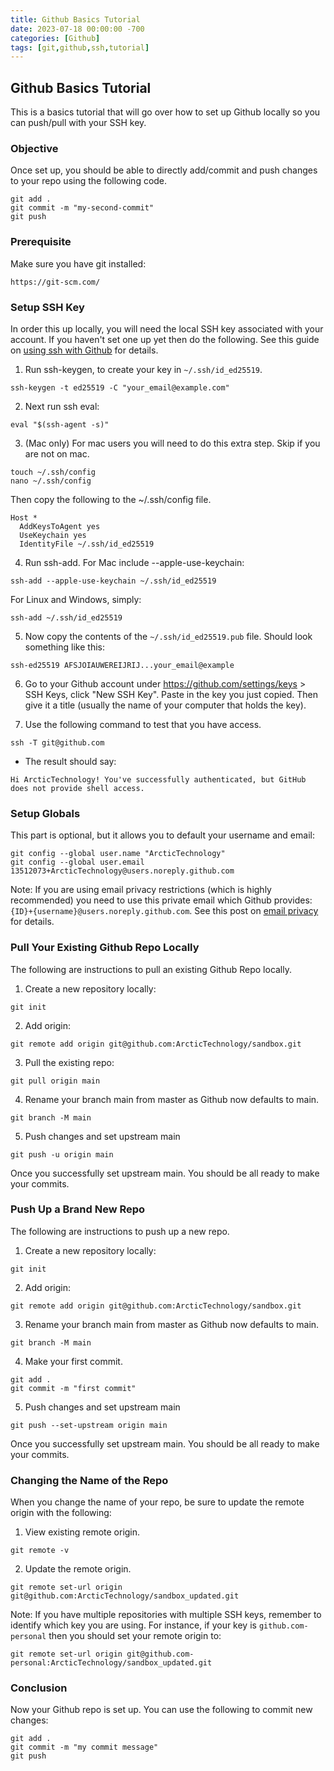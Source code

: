 ```yaml
---
title: Github Basics Tutorial
date: 2023-07-18 00:00:00 -700
categories: [Github]
tags: [git,github,ssh,tutorial]
---
```


## Github Basics Tutorial
This is a basics tutorial that will go over how to set up Github locally so you can push/pull with your SSH key.

### Objective
Once set up, you should be able to directly add/commit and push changes to your repo using the following code.
```
git add .
git commit -m "my-second-commit"
git push
```

### Prerequisite
Make sure you have git installed:
```
https://git-scm.com/
```

### Setup SSH Key
In order this up locally, you will need the local SSH key associated with your account. If you haven't set one up yet then do the following. See this guide on [using ssh with Github](https://docs.github.com/en/authentication/connecting-to-github-with-ssh/generating-a-new-ssh-key-and-adding-it-to-the-ssh-agent) for details.

1. Run ssh-keygen, to create your key in ```~/.ssh/id_ed25519```.
```
ssh-keygen -t ed25519 -C "your_email@example.com"
```
2. Next run ssh eval:
```
eval "$(ssh-agent -s)"
```
3. (Mac only) For mac users you will need to do this extra step. Skip if you are not on mac.
```
touch ~/.ssh/config
nano ~/.ssh/config
```
Then copy the following to the ~/.ssh/config file.
```
Host *
  AddKeysToAgent yes
  UseKeychain yes
  IdentityFile ~/.ssh/id_ed25519
``` 
4. Run ssh-add.
For Mac include --apple-use-keychain:
```
ssh-add --apple-use-keychain ~/.ssh/id_ed25519
```
For Linux and Windows, simply:
```
ssh-add ~/.ssh/id_ed25519
```

5. Now copy the contents of the ```~/.ssh/id_ed25519.pub``` file. Should look something like this:
```
ssh-ed25519 AFSJOIAUWEREIJRIJ...your_email@example
```

6. Go to your Github account under https://github.com/settings/keys > SSH Keys, click "New SSH Key". Paste in the key you just copied. Then give it a title (usually the name of your computer that holds the key).

7. Use the following command to test that you have access.
```
ssh -T git@github.com
```
* The result should say:
```
Hi ArcticTechnology! You've successfully authenticated, but GitHub does not provide shell access.
```

### Setup Globals

This part is optional, but it allows you to default your username and email:
```
git config --global user.name "ArcticTechnology"
git config --global user.email 13512073+ArcticTechnology@users.noreply.github.com
```
Note: If you are using email privacy restrictions (which is highly recommended) you need to use this private email which Github provides: ```{ID}+{username}@users.noreply.github.com```. See this post on [email privacy](https://stackoverflow.com/questions/43378060/meaning-of-the-github-message-push-declined-due-to-email-privacy-restrictions) for details.

### Pull Your Existing Github Repo Locally
The following are instructions to pull an existing Github Repo locally.
1. Create a new repository locally: 
```
git init
```
2. Add origin:
```
git remote add origin git@github.com:ArcticTechnology/sandbox.git
```
3. Pull the existing repo:
```
git pull origin main
```
4. Rename your branch main from master as Github now defaults to main.
```
git branch -M main
```
5. Push changes and set upstream main
```
git push -u origin main
```
Once you successfully set upstream main. You should be all ready to make your commits.

### Push Up a Brand New Repo
The following are instructions to push up a new repo.
1. Create a new repository locally: 
```
git init
```
2. Add origin:
```
git remote add origin git@github.com:ArcticTechnology/sandbox.git
```
3. Rename your branch main from master as Github now defaults to main.
```
git branch -M main
```
4. Make your first commit.
```
git add .
git commit -m "first commit"
```
5. Push changes and set upstream main
```
git push --set-upstream origin main
```
Once you successfully set upstream main. You should be all ready to make your commits.

### Changing the Name of the Repo
When you change the name of your repo, be sure to update the remote origin with the following:
1. View existing remote origin.
```
git remote -v
```

2. Update the remote origin.
```
git remote set-url origin git@github.com:ArcticTechnology/sandbox_updated.git
```
Note: If you have multiple repositories with multiple SSH keys, remember to identify which key you are using. For instance, if your key is ```github.com-personal``` then you should set your remote origin to:
```
git remote set-url origin git@github.com-personal:ArcticTechnology/sandbox_updated.git
```

### Conclusion
Now your Github repo is set up. You can use the following to commit new changes:
```
git add .
git commit -m "my commit message"
git push
```
